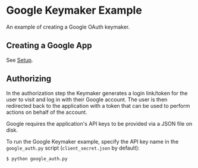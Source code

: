 # Google Keymaker Example

An example of creating a Google OAuth keymaker.

## Creating a Google App

See [Setup](Setup.md).

## Authorizing

In the authorization step the Keymaker generates a login link/token
for the user to visit and log in with their Google account. The user
is then redirected back to the application with a token that can be
used to perform actions on behalf of the account.

Google requires the application's API keys to be provided via
a JSON file on disk.

To run the Google Keymaker example, specify the API key name in the
`google_auth.py` script (`client_secret.json` by default):

```
$ python google_auth.py
```

